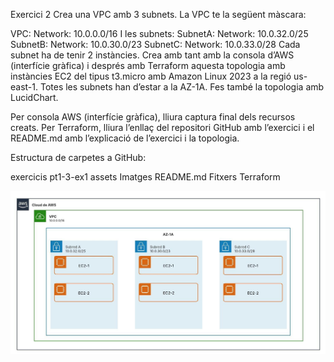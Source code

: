 Exercici 2
Crea una VPC amb 3 subnets. La VPC te la següent màscara:

VPC:
Network: 10.0.0.0/16
I les subnets:
SubnetA:
Network: 10.0.32.0/25
SubnetB:
Network: 10.0.30.0/23
SubnetC:
Network: 10.0.33.0/28
Cada subnet ha de tenir 2 instàncies.
Crea amb tant amb la consola d’AWS (interfície gràfica) i després amb Terraform aquesta topologia amb instàncies EC2 del tipus t3.micro amb Amazon Linux 2023 a la regió us-east-1. Totes les subnets han d’estar a la AZ-1A. Fes també la topologia amb LucidChart.

Per consola AWS (interfície gràfica), lliura captura final dels recursos creats.
Per Terraform, lliura l’enllaç del repositori GitHub amb l’exercici i el README.md amb l’explicació de l’exercici i la topologia.


Estructura de carpetes a GitHub:

exercicis
pt1-3-ex1
assets
Imatges
README.md
Fitxers Terraform

![](./assets/imatges/Topologia2.jpeg)

